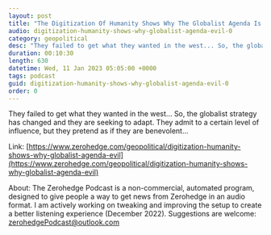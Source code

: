 ```yaml
---
layout: post
title: "The Digitization Of Humanity Shows Why The Globalist Agenda Is Evil"
audio: digitization-humanity-shows-why-globalist-agenda-evil-0
category: geopolitical
desc: "They failed to get what they wanted in the west... So, the globalist strategy has changed and they are seeking to adapt. They admit to a certain level of influence, but they pretend as if they are benevolent..."
duration: 00:10:30
length: 630
datetime: Wed, 11 Jan 2023 05:05:00 +0000
tags: podcast
guid: digitization-humanity-shows-why-globalist-agenda-evil-0
order: 0
---
```

They failed to get what they wanted in the west... So, the globalist strategy has changed and they are seeking to adapt. They admit to a certain level of influence, but they pretend as if they are benevolent...

Link: [https://www.zerohedge.com/geopolitical/digitization-humanity-shows-why-globalist-agenda-evil](https://www.zerohedge.com/geopolitical/digitization-humanity-shows-why-globalist-agenda-evil)

About: The Zerohedge Podcast is a non-commercial, automated program, designed to give people a way to get news from Zerohedge in an audio format.  I am actively working on tweaking and improving the setup to create a better listening experience (December 2022).  Suggestions are welcome: [zerohedgePodcast@outlook.com](mailto:zerohedgePodcast@outlook.com)